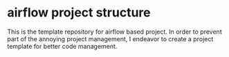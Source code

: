 # airflow project structure
This is the template repository for airflow based project.
In order to prevent part of the annoying project management, I endeavor  to create a project template for better code management.
